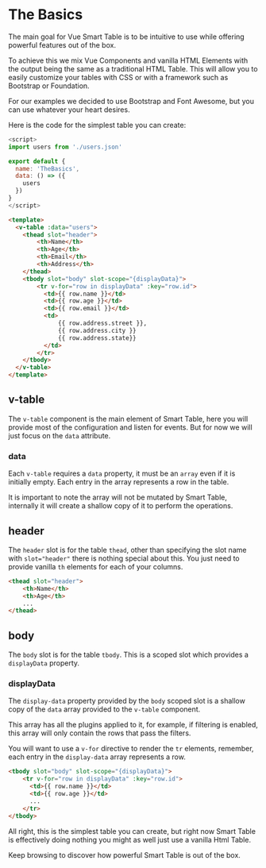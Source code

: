 # The Basics

The main goal for Vue Smart Table is to be intuitive to use while offering powerful features out of the box.
 
To achieve this we mix Vue Components and vanilla HTML Elements with the output being the same as a traditional HTML Table.
This will allow you to easily customize your tables with CSS or with a framework such as Bootstrap or Foundation.

For our examples we decided to use Bootstrap and Font Awesome, but you can use whatever your heart desires.

Here is the code for the simplest table you can create:

```js
<script>
import users from './users.json'

export default {
  name: 'TheBasics',
  data: () => ({
    users
  })
}
</script>

```

```html
<template>
  <v-table :data="users">
    <thead slot="header">
        <th>Name</th>
        <th>Age</th>
        <th>Email</th>
        <th>Address</th>
    </thead>
    <tbody slot="body" slot-scope="{displayData}">
        <tr v-for="row in displayData" :key="row.id">
          <td>{{ row.name }}</td>
          <td>{{ row.age }}</td>
          <td>{{ row.email }}</td>
          <td>
              {{ row.address.street }}, 
              {{ row.address.city }} 
              {{ row.address.state}}
          </td>
        </tr>
    </tbody>
  </v-table>
</template>
```

<TheBasics/>

## v-table <Badge text="component" type="success"/>

The `v-table` component is the main element of Smart Table, here you will provide most of the configuration and listen for events. 
But for now we will just focus on the `data` attribute.

### data <Badge text="property: Array" type="success"/>
Each `v-table` requires a `data` property, it must be an `array` even if it is initially empty.
Each entry in the array represents a row in the table.

It is important to note the array will not be mutated by Smart Table, internally it will create a shallow copy of it to perform
the operations.

## header <Badge text="slot" type="success"/>
The `header` slot is for the table `thead`, other than specifying the slot name with `slot="header"` there is nothing special about this.
You just need to provide vanilla `th` elements for each of your columns.
```html
<thead slot="header">
    <th>Name</th>
    <th>Age</th>
    ...
</thead>
```

## body <Badge text="scoped slot" type="success"/>
The `body` slot is for the table `tbody`. This is a scoped slot which provides a `displayData` property.

### displayData <Badge text="Array" type="success"/>
The `display-data` property provided by the `body` scoped slot is a shallow copy of the `data` array provided to the `v-table` component.

This array has all the plugins applied to it, for example, if filtering is enabled, this array will only contain the rows that pass the filters.

You will want to use a `v-for` directive to render the `tr` elements, remember, each entry in the `display-data` array represents a row.

```html
<tbody slot="body" slot-scope="{displayData}">
    <tr v-for="row in displayData" :key="row.id">
      <td>{{ row.name }}</td>
      <td>{{ row.age }}</td>
      ...
    </tr>
</tbody>
```

All right, this is the simplest table you can create, but right now Smart Table is effectively doing nothing you might as well just use a vanilla Html Table. 

Keep browsing to discover how powerful Smart Table is out of the box.
